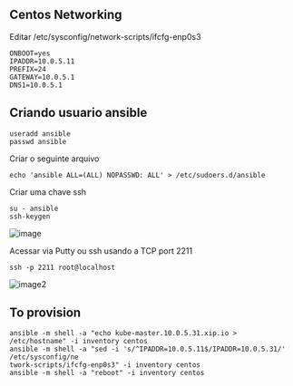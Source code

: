 ## Centos Networking

Editar  /etc/sysconfig/network-scripts/ifcfg-enp0s3

```
ONBOOT=yes
IPADDR=10.0.5.11
PREFIX=24
GATEWAY=10.0.5.1
DNS1=10.0.5.1
```
## Criando usuario ansible

```
useradd ansible
passwd ansible
```

Criar o seguinte arquivo

```
echo 'ansible ALL=(ALL) NOPASSWD: ALL' > /etc/sudoers.d/ansible
```

Criar uma chave ssh

```
su - ansible
ssh-keygen
```


![image](https://i.imgur.com/ZZ85rr6.png)

Acessar via Putty ou ssh usando a TCP port 2211
```
ssh -p 2211 root@localhost
```

![image2](https://i.imgur.com/a8n12S5.png)


## To provision

```
ansible -m shell -a "echo kube-master.10.0.5.31.xip.io > /etc/hostname" -i inventory centos
ansible -m shell -a "sed -i 's/^IPADDR=10.0.5.11$/IPADDR=10.0.5.31/' /etc/sysconfig/ne
twork-scripts/ifcfg-enp0s3" -i inventory centos
ansible -m shell -a "reboot" -i inventory centos
```

